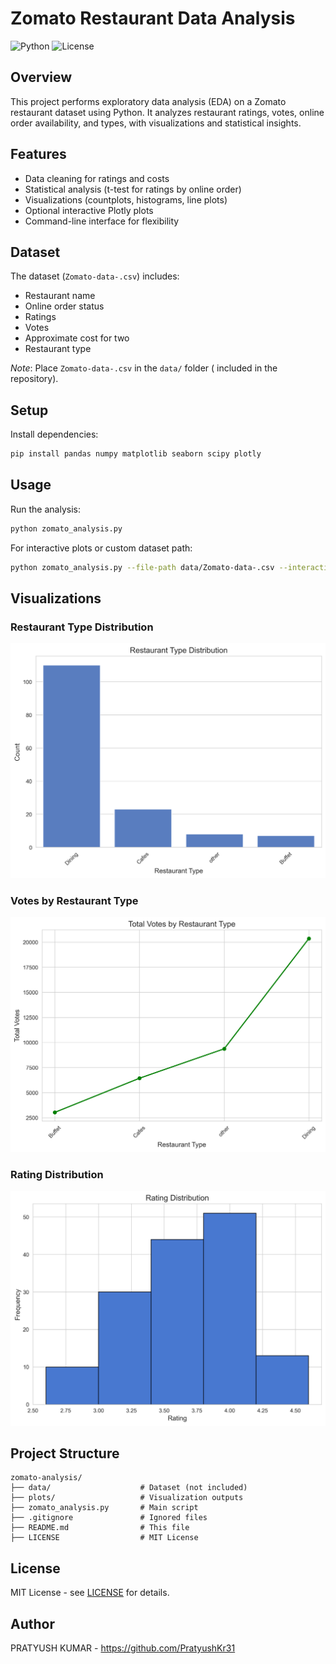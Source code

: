 # Zomato Restaurant Data Analysis

![Python](https://img.shields.io/badge/Python-3.8+-blue.svg)
![License](https://img.shields.io/badge/License-MIT-green.svg)

## Overview
This project performs exploratory data analysis (EDA) on a Zomato restaurant dataset using Python. It analyzes restaurant ratings, votes, online order availability, and types, with visualizations and statistical insights.

## Features
- Data cleaning for ratings and costs
- Statistical analysis (t-test for ratings by online order)
- Visualizations (countplots, histograms, line plots)
- Optional interactive Plotly plots
- Command-line interface for flexibility

## Dataset
The dataset (`Zomato-data-.csv`) includes:
- Restaurant name
- Online order status
- Ratings
- Votes
- Approximate cost for two
- Restaurant type

*Note*: Place `Zomato-data-.csv` in the `data/` folder ( included in the repository).

## Setup
Install dependencies:
```bash
pip install pandas numpy matplotlib seaborn scipy plotly
```

## Usage
Run the analysis:
```bash
python zomato_analysis.py
```
For interactive plots or custom dataset path:
```bash
python zomato_analysis.py --file-path data/Zomato-data-.csv --interactive
```

## Visualizations
### Restaurant Type Distribution
![Restaurant Type Count](plots/restaurant_type_count.png)

### Votes by Restaurant Type
![Votes by Type](plots/votes_by_restaurant_type.png)

### Rating Distribution
![Rating Histogram](plots/rating_histogram.png)

## Project Structure
```
zomato-analysis/
├── data/                    # Dataset (not included)
├── plots/                   # Visualization outputs
├── zomato_analysis.py       # Main script
├── .gitignore               # Ignored files
├── README.md                # This file
├── LICENSE                  # MIT License
```

## License
MIT License - see [LICENSE](LICENSE) for details.

## Author
PRATYUSH KUMAR - https://github.com/PratyushKr31

